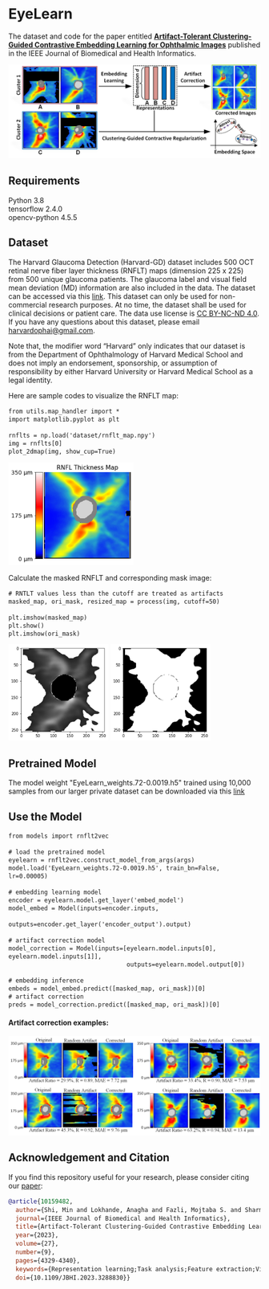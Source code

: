 # EyeLearn

The dataset and code for the paper entitled [**Artifact-Tolerant Clustering-Guided Contrastive Embedding Learning for Ophthalmic Images**](https://ieeexplore.ieee.org/document/10159482) published in the IEEE Journal of Biomedical and Health Informatics.

<img src="imgs/Fig1.png" width="700">

## Requirements
Python 3.8 <br/>
tensorflow 2.4.0 <br/>
opencv-python 4.5.5

## Dataset

The Harvard Glaucoma Detection (Harvard-GD) dataset includes 500 OCT retinal nerve fiber layer thickness (RNFLT) maps (dimension 225 x 225) from 500 unique glaucoma patients. The glaucoma label and visual field mean deviation (MD) information are also included in the data. The dataset can be accessed via this [link](https://drive.google.com/drive/folders/1-8NIRenXBy8sNxWUV8DMV6HNu2VX5H4u?usp=drive_link). This dataset can only be used for non-commercial research purposes. At no time, the dataset shall be used for clinical decisions or patient care. The data use license is [CC BY-NC-ND 4.0](https://creativecommons.org/licenses/by-nc-nd/4.0/). If you have any questions about this dataset, please email [harvardophai@gmail.com](harvardophai@gmail.com).

Note that, the modifier word “Harvard” only indicates that our dataset is from the Department of Ophthalmology of Harvard Medical School and does not imply an endorsement, sponsorship, or assumption of responsibility by either Harvard University or Harvard Medical School as a legal identity.

Here are sample codes to visualize the RNFLT map:
````
from utils.map_handler import *
import matplotlib.pyplot as plt

rnflts = np.load('dataset/rnflt_map.npy')
img = rnflts[0]
plot_2dmap(img, show_cup=True)
````
<img src="imgs/Fig2.png" width="250">

Calculate the masked RNFLT and corresponding mask image:
````
# RNTLT values less than the cutoff are treated as artifacts
masked_map, ori_mask, resized_map = process(img, cutoff=50)

plt.imshow(masked_map)
plt.show()
plt.imshow(ori_mask)
````
<img src="imgs/masked_map.png" width="200">
<img src="imgs/ori_mask.png" width="200">

## Pretrained Model
The model weight "EyeLearn_weights.72-0.0019.h5" trained using 10,000 samples from our larger private dataset can be downloaded via this [link](https://ophai.hms.harvard.edu/datasets/harvard-gd500/)


## Use the Model
````
from models import rnflt2vec

# load the pretrained model
eyelearn = rnflt2vec.construct_model_from_args(args)
model.load('EyeLearn_weights.72-0.0019.h5', train_bn=False, lr=0.00005)

# embedding learning model
encoder = eyelearn.model.get_layer('embed_model')
model_embed = Model(inputs=encoder.inputs, 
                    outputs=encoder.get_layer('encoder_output').output)
                    
# artifact correction model                   
model_correction = Model(inputs=[eyelearn.model.inputs[0], eyelearn.model.inputs[1]],
                                 outputs=eyelearn.model.output[0])
                                 
# embedding inference
embeds = model_embed.predict([masked_map, ori_mask])[0] 
# artifact correction
preds = model_correction.predict([masked_map, ori_mask])[0]
````

#### Artifact correction examples: <br />
<img src="imgs/example.png" width="800">

## Acknowledgement and Citation


If you find this repository useful for your research, please consider citing our [paper](https://ieeexplore.ieee.org/abstract/document/10159482):

```bibtex
@article{10159482,
  author={Shi, Min and Lokhande, Anagha and Fazli, Mojtaba S. and Sharma, Vishal and Tian, Yu and Luo, Yan and Pasquale, Louis R. and Elze, Tobias and Boland, Michael V. and Zebardast, Nazlee and Friedman, David S. and Shen, Lucy Q. and Wang, Mengyu},
  journal={IEEE Journal of Biomedical and Health Informatics}, 
  title={Artifact-Tolerant Clustering-Guided Contrastive Embedding Learning for Ophthalmic Images in Glaucoma}, 
  year={2023},
  volume={27},
  number={9},
  pages={4329-4340},
  keywords={Representation learning;Task analysis;Feature extraction;Visualization;Optical distortion;Image segmentation;Retina;Artifact correction;glaucoma;ophthalmic image;representation learning;RNFLT map},
  doi={10.1109/JBHI.2023.3288830}}
```

